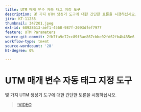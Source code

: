 ```yaml
---
title: UTM 매개 변수 자동 태그 지정 도구
description: 몇 가지 UTM 생성기 도구에 대한 간단한 토론을 시청하십시오.
jira: KT-11235
thumbnail: 347201.jpeg
exl-id: 68928613-aef1-4560-987f-2093dfef7977
feature: UTM Parameters
source-git-commit: 2fb7fa9e72cc89f3ae867cbbc02fd62fb4b485e6
workflow-type: tm+mt
source-wordcount: '28'
ht-degree: 0%

---
```


# UTM 매개 변수 자동 태그 지정 도구

몇 가지 UTM 생성기 도구에 대한 간단한 토론을 시청하십시오.

>[!VIDEO](https://video.tv.adobe.com/v/347201/?quality=12&learn=on)
